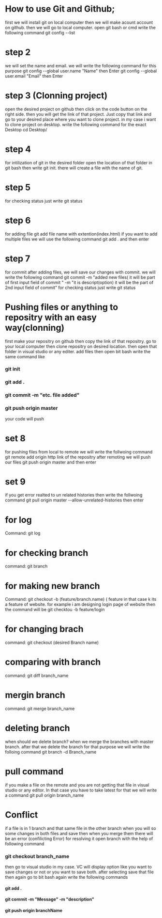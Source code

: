 # How to use Git and Github;
 first we will install git on local computer then we will make acount account on github. then we will go to local computer. open git bash or cmd write the following command
 git config --list
 
 # step 2
 we will set the name and email. we will write the following command for this purpose
 git config --global user.name "Name" then Enter
 git config --global user.email "Email" then Enter
 
 # step 3 (Clonning project)
 open the desired project on github then click on the code button on the right side.
 then you will get the link of that project. Just copy that link and go to your desired place where you want to clone project.
 in my case i want to clone project on desktop.
 write the following command for the exact Desktop
 cd Desktop/
 # step 4 
 for intilization of git in the desired folder 
 open the location of that folder in git bash 
 then write  git init. there will  create a file with the name of git.
 # step 5
 for checking status 
 just write git status
 
 # step 6
 for adding file 
 git add file name with extention(index.html)
 if you want to add multiple files we will use the following command
 git add . and then enter
  
 # step 7
 for commit
 after adding files, we will save our changes with commit. we will write the following command
 git commit -m "added new files( it will be part of first input field of commit " -m "it is descript(option) it will be the part of 2nd input field of commit"
 for checking status just write
 git status
 
 # Pushing files or anything to repositry with an easy way(clonning)
 first make your repositry on github then copy the link of that repositry. go to your local computer then clone repositry on desired location. 
 then open that folder in visual studio or any editer. add files then open bit bash write the same command like
 ### git init
 ### git add .
 ### git commit -m "etc. file added"
 ### git push origin master 
 your code will push 
 
 # set 8
 for pushing files from local to remote 
 we will write the follwoing command
 git remote add origin http link of the repositry
 after remoting we will push our files 
 git push origin master and then enter
 # set 9
 if you get error realted to un related histories then write the follwoing command
 git pull origin master  --allow-unrelated-histories then enter

 # for log
 Command: git log

 # for checking branch
 command: git branch
 # for making new branch
 Command: git checkout -b (feature/branch.name) ( feature in that case k its a feature of website. for example i am designing login page of website then the command will be
 git checktou -b feature/login
 # for changing brach 
 command: git checkout (desired Branch name)
 # comparing with branch
 command:
 git diff branch_name
 # mergin branch
 command: git merge branch_name
 
 # deleting branch
 when should we delete branch?
 when we merge the branches with master branch. after that we delete the branch for that purpose we will write the folloing command
 git branch -d Branch_name

 # pull command
 if you make a file on the remote and you are not getting that file in visual studio or any editor. In that case you have to take latest for that we will write a command
 git pull origin branch_name

 # Conflict
 if a file is in 1 branch and that same file in the other branch when you will so some changes in both files and save then when you merge them there will be an error (confilicting Error)
 for resolving it open branch with the help of following command
 ### git checkout branch_name
 then go to visual studio in my case. VC will display option like you want to save changes or not or you want to save both. after selecting save that file 
 then again go to bit bash 
 again write the following commands
 #### git add .
  #### git commit -m "Message" -m "description"
 #### git push origin branchName
 
 
 

